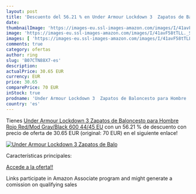 ```yaml
---
layout: post
title: 'Descuento del 56.21 % en Under Armour Lockdown 3  Zapatos de Balo'
date: 
thumbnailImage: 'https://images-eu.ssl-images-amazon.com/images/I/41avF58tTLL._SL200_.jpg'
image: 'https://images-eu.ssl-images-amazon.com/images/I/41avF58tTLL._SL200_.jpg'
images: [ 'https://images-eu.ssl-images-amazon.com/images/I/41avF58tTLL._SL200_.jpg' ]
comments: true
category: ofertas
author: ring
slug: 'B07CTN88X7-es'
description:
actualPrice: 30.65 EUR
currency: EUR
price: 30.65
comparePrice: 70 EUR
inStock: true
prodname: 'Under Armour Lockdown 3  Zapatos de Baloncesto para Hombre  Rojo  Red/Mod Gray/Black 600   44/45 EU'
country: 'es'
---
```


Tienes [Under Armour Lockdown 3  Zapatos de Baloncesto para Hombre  Rojo  Red/Mod Gray/Black 600   44/45 EU](https://www.amazon.es/dp/B07CTN88X7/?tag=tolees-21) con un 56.21 % de descuento con precio de oferta de 30.65 EUR (original: 70 EUR) en el siguiente enlace!

[![Under Armour Lockdown 3  Zapatos de Balo](https://images-eu.ssl-images-amazon.com/images/I/41avF58tTLL._SL200_.jpg)](https://www.amazon.es/dp/B07CTN88X7/?tag=tolees-21)

Características principales:


[Accede a la oferta!!](https://www.amazon.es/dp/B07CTN88X7/?tag=tolees-21)

Links participate in Amazon Associate program and might generate a comission on qualifying sales


